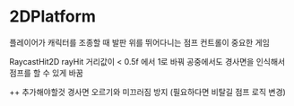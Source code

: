 # 2DPlatform
플레이어가 캐릭터를 조종할 때 발판 위를 뛰어다니는 점프 컨트롤이 중요한 게임




RaycastHit2D rayHit 거리값이 < 0.5f 에서 1로 바꿔 공중에서도 경사면을 인식해서 점프를 할 수 있게 바꿈

++ 추가해야할것 경사면 오르기와 미끄러짐 방지 (필요하다면 비탈길 점프 로직 변경)
